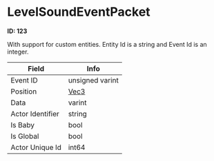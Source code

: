 # LevelSoundEventPacket

__ID: 123__

With support for custom entities. Entity Id is a string and Event Id is an integer.

<table><thead><tr><th>Field</th><th>Info</th></tr></thead><tbody>
<tr><td>Event ID</td><td>unsigned varint</td></tr>
<tr><td>Position</td><td><a href="../types/Vec3.md">Vec3</a></td></tr>
<tr><td>Data</td><td>varint</td></tr>
<tr><td>Actor Identifier</td><td>string</td></tr>
<tr><td>Is Baby</td><td>bool</td></tr>
<tr><td>Is Global</td><td>bool</td></tr>
<tr><td>Actor Unique Id</td><td>int64</td></tr>
</tbody></table>